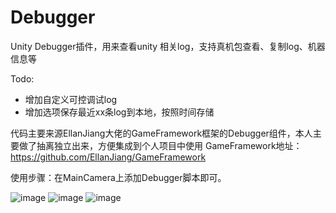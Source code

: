 # Debugger
Unity Debugger插件，用来查看unity 相关log，支持真机包查看、复制log、机器信息等

Todo:
  - 增加自定义可控调试log
  - 增加选项保存最近xx条log到本地，按照时间存储

代码主要来源EllanJiang大佬的GameFramework框架的Debugger组件，本人主要做了抽离独立出来，方便集成到个人项目中使用
GameFramework地址：https://github.com/EllanJiang/GameFramework

使用步骤：在MainCamera上添加Debugger脚本即可。

![image](https://user-images.githubusercontent.com/8274346/148175202-f4e72854-3761-4b39-becd-9866e6b2f08e.png)
![image](https://user-images.githubusercontent.com/8274346/148175237-e90d459d-49aa-4a23-9919-3fc3451aab08.png)
![image](https://user-images.githubusercontent.com/8274346/148175265-aba33ffc-1936-499a-bf6e-d8beb2a6cde2.png)
